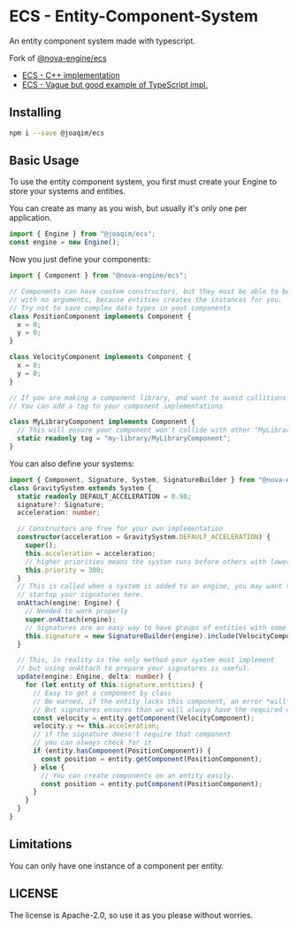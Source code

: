 # ECS - Entity-Component-System

An entity component system made with typescript.

Fork of [@nova-engine/ecs](https://github.com/nova-engine/ecs)

- [ECS - C++ implementation](https://austinmorlan.com/posts/entity_component_system/#the-component-manager)
- [ECS - Vague but good example of TypeScript impl.](https://jerrygreen.me/blog/making-custom-game-engine)
## Installing

```sh
npm i --save @joaqim/ecs
```

## Basic Usage

To use the entity component system, you first must create your Engine to store your systems and entities.

You can create as many as you wish, but usually it's only one per application.

```ts
import { Engine } from "@joaqim/ecs";
const engine = new Engine();
```

Now you just define your components:

```ts
import { Component } from "@nova-engine/ecs";

// Components can have custom constructors, but they must be able to be initialized
// with no arguments, because entities creates the instances for you.
// Try not to save complex data types in yout components
class PositionComponent implements Component {
  x = 0;
  y = 0;
}

class VelocityComponent implements Component {
  x = 0;
  y = 0;
}

// If you are making a component library, and want to avoid collitions
// You can add a tag to your component implementations

class MyLibraryComponent implements Component {
  // This will ensure your component won't collide with other "MyLibraryComponent"
  static readonly tag = "my-library/MyLibraryComponent";
}
```

You can also define your systems:

```ts
import { Component, Signature, System, SignatureBuilder } from "@nova-engine/ecs";
class GravitySystem extends System {
  static readonly DEFAULT_ACCELERATION = 0.98;
  signature?: Signature;
  acceleration: number;

  // Constructors are free for your own implementation
  constructor(acceleration = GravitySystem.DEFAULT_ACCELERATION) {
    super();
    this.acceleration = acceleration;
    // higher priorities means the system runs before others with lower priority
    this.priority = 300;
  }
  // This is called when a system is added to an engine, you may want to
  // startup your signatures here.
  onAttach(engine: Engine) {
    // Needed to work properly
    super.onAttach(engine);
    // Signatures are an easy way to have groups of entities with some criteria.
    this.signature = new SignatureBuilder(engine).include(VelocityComponent).build();
  }

  // This, in reality is the only method your system must implement
  // but using onAttach to prepare your signatures is useful.
  update(engine: Engine, delta: number) {
    for (let entity of this.signature.entities) {
      // Easy to get a component by class
      // Be warned, if the entity lacks this component, an error *will* be thrown.
      // But signatures ensures than we will always have the required components.
      const velocity = entity.getComponent(VelocityComponent);
      velocity.y += this.acceleration;
      // if the signature doesn't require that component
      // you can always check for it
      if (entity.hasComponent(PositionComponent)) {
        const position = entity.getComponent(PositionComponent);
      } else {
        // You can create components on an entity easily.
        const position = entity.putComponent(PositionComponent);
      }
    }
  }
}
```

## Limitations

You can only have one instance of a component per entity.

## LICENSE

The license is Apache-2.0, so use it as you please without worries.
